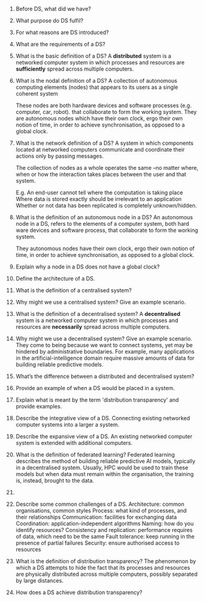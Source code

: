 1. Before DS, what did we have?
2. What purpose do DS fulfil?
3. For what reasons are DS introduced?
4. What are the requirements of a DS?
5. What is the basic definition of a DS?
	A **distributed** system is a networked computer system in which processes and resources are **sufficiently** spread across multiple computers.
6.  What is the nodal definition of a DS?
	A collection of autonomous computing elements (nodes) that appears to its users as a single coherent system

	These nodes are both hardware devices and software processes (e.g. computer, car, robot). that collaborate to form the working system. They are autonomous nodes which have their own clock, ergo their own notion of time, in order to achieve synchronisation, as opposed to a global clock.
7. What is the network definition of a DS?
	A system in which components located at networked computers communicate and coordinate their actions only by passing messages.

	The collection of nodes as a whole operates the same –no matter where, when or how the interaction takes places between the user and that system.
	
	E.g. An end-user cannot tell where the computation is taking place
	Where data is stored exactly should be irrelevant to an application
	Whether or not data has been replicated is completely unknown/hidden. 
8. What is the definition of an autonomous node in a DS?
	An autonomous node in a DS, refers to the elements of a computer system, both hard ware devices and software process, that collaborate to form the working system. 
	
	They autonomous nodes have their own clock, ergo their own notion of time, in order to achieve synchronisation, as opposed to a global clock.
9. Explain why a node in a DS does not have a global clock?
10. Define the architecture of a DS.
11. What is the definition of a centralised system?
12. Why might we use a centralised system? Give an example scenario.
13. What is the definition of a decentralised system?
	A **decentralised** system is a networked computer system in which processes and resources are **necessarily** spread across multiple computers.
14. Why might we use a decentralised system? Give an example scenario.
	They come to being because we want to connect systems, yet may be hindered by administrative boundaries. For example, many applications in the artificial-intelligence domain require massive amounts of data for building reliable predictive models.
15. What’s the difference between a distributed and decentralised system?
16. Provide an example of when a DS would be placed in a system.
17. Explain what is meant by the term 'distribution transparency' and provide examples.
18. Describe the integrative view of a DS.
	Connecting existing networked computer systems into a larger a system.
19. Describe the expansive view of a DS.
	An existing networked computer system is extended with additional computers.
20. What is the definition of federated learning?
	Federated learning describes the method of building reliable predictive AI models, typically in a decentralised system.
	Usually, HPC would be used to train these models but when data must remain within the organisation, the training is, instead, brought to the data.  
21. 
22. Describe some common challenges of a DS.
	Architecture: common organisations, common styles
	Process: what kind of processes, and their relationships
	Communication: facilities for exchanging data
	Coordination: application-independent algorithms
	Naming: how do you identify resources?
	Consistency and replication: performance requires of data, which need to be the same
	Fault tolerance: keep running in the presence of partial failures
	Security: ensure authorised access to resources
23. What is the definition of distribution transparency?
	 The phenomenon by which a DS attempts to hide the fact that its processes and resources are physically distributed across multiple computers, possibly separated by large distances.
24. How does a DS achieve distribution transparency?
	